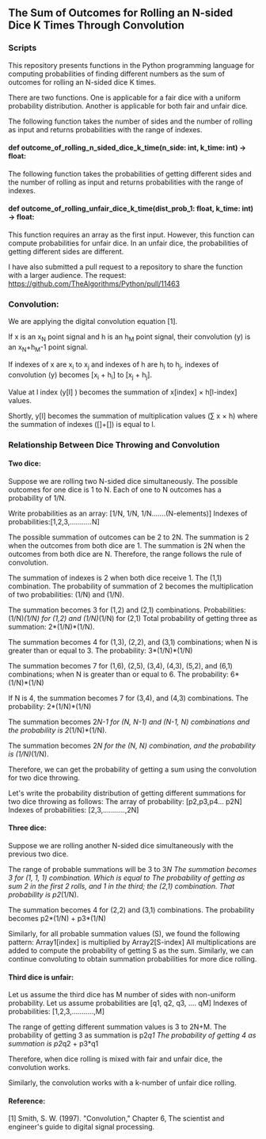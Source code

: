 ## The Sum of Outcomes for Rolling an N-sided Dice K Times Through Convolution

### Scripts

This repository presents functions in the Python programming language for computing probabilities of finding different numbers as the sum of outcomes for rolling an N-sided dice K times.

There are two functions. One is applicable for a fair dice with a uniform probability distribution. Another is applicable for both fair and unfair dice.

The following function takes the number of sides and the number of rolling as input and returns probabilities with the range of indexes.
#### def outcome_of_rolling_n_sided_dice_k_time(n_side: int, k_time: int) -> float:

The following function takes the probabilities of getting different sides and the number of rolling as input and returns probabilities with the range of indexes.
#### def outcome_of_rolling_unfair_dice_k_time(dist_prob_1: float, k_time: int) -> float:
This function requires an array as the first input. However, this function can compute probabilities for unfair dice. In an unfair dice, the probabilities of getting different sides are different.

I have also submitted a pull request to a repository to share the function with a larger audience.
The request: https://github.com/TheAlgorithms/Python/pull/11463


### Convolution:
We are applying the digital convolution equation [1].

If x is an x<sub>N</sub> point signal and h is an h<sub>M</sub> point signal, their convolution (y) is an x<sub>N</sub>+h<sub>M</sub>-1 point signal. 

If indexes of x are x<sub>i</sub> to x<sub>j</sub> and indexes of h are h<sub>i</sub> to h<sub>j</sub>, indexes of convolution (y) becomes [x<sub>i</sub> + h<sub>i</sub>] to [x<sub>j</sub> + h<sub>j</sub>].

Value at l index (y[l] ) becomes the summation of x[index] $\times$ h[l-index] values. 

Shortly, y[l] becomes the summation of multiplication values ($\sum$ x $\times$ h) where the summation of indexes ([]+[]) is equal to l.

### Relationship Between Dice Throwing and Convolution

#### Two dice:
Suppose we are rolling two N-sided dice simultaneously. The possible outcomes for one dice is 1 to N. Each of one to N outcomes has a probability of 1/N.

Write probabilities as an array: [1/N, 1/N, 1/N.......(N-elements)]
Indexes of probabilities:[1,2,3,...........N]

The possible summation of outcomes can be 2 to 2N. The summation is 2 when the outcomes from both dice are 1. The summation is 2N when the outcomes from both dice are N. Therefore, the range follows the rule of convolution.


The summation of indexes is 2 when both dice receive 1. The (1,1) combination.
The probability of summation of 2 becomes the multiplication of two probabilities: (1/N) and (1/N). 

The summation becomes 3 for (1,2) and (2,1) combinations.
Probabilities: (1/N)*(1/N) for (1,2) and (1/N)*(1/N) for (2,1)
Total probability of getting three as summation: 2*(1/N)*(1/N).

The summation becomes 4 for (1,3), (2,2), and (3,1) combinations; when N is greater than or equal to 3.
The probability: 3*(1/N)*(1/N)

The summation becomes 7 for (1,6), (2,5), (3,4), (4,3), (5,2), and (6,1) combinations; when N is greater than or equal to 6.
The probability: 6*(1/N)*(1/N)

If N is 4, the summation becomes 7 for (3,4), and (4,3) combinations.
The probability: 2*(1/N)*(1/N)

The summation becomes 2*N-1 for (N, N-1) and (N-1, N) combinations and the probability is 2*(1/N)*(1/N).

The summation becomes 2*N for the (N, N) combination, and the probability is (1/N)*(1/N).

Therefore, we can get the probability of getting a sum using the convolution for two dice throwing.


Let's write the probability distribution of getting different summations for two dice throwing as follows:
The array of probability: [p2,p3,p4... p2N]
Indexes of probabilities: [2,3,...........,2N]

#### Three dice:
Suppose we are rolling another N-sided dice simultaneously with the previous two dice.

The range of probable summations will be 3 to 3*N
The summation becomes 3 for (1, 1, 1) combination. Which is equal to 
The probability of getting as sum 2 in the first 2 rolls, and 1 in the third; the (2,1) combination.
That probability is p2*(1/N).

The summation becomes 4 for (2,2) and (3,1) combinations.
The probability becomes p2*(1/N) + p3*(1/N)

Similarly, for all probable summation values (S), we found the following pattern:
Array1[index] is multiplied by Array2[S-index]
All multiplications are added to compute the probability of getting S as the sum.
Similarly, we can continue convoluting to obtain summation probabilities for more dice rolling.

#### Third dice is unfair:
Let us assume the third dice has M number of sides with non-uniform probability.
Let us assume probabilities are [q1, q2, q3, .... qM]
Indexes of probabilities: [1,2,3,...........,M]

The range of getting different summation values is 3 to 2N+M.
The probability of getting 3 as summation is p2*q1
The probability of getting 4 as summation is p2*q2 + p3*q1

Therefore, when dice rolling is mixed with fair and unfair dice, the convolution works.

Similarly, the convolution works with a k-number of unfair dice rolling.


#### Reference:
[1] Smith, S. W. (1997). "Convolution," Chapter 6, The scientist and engineer's guide to digital signal processing.
